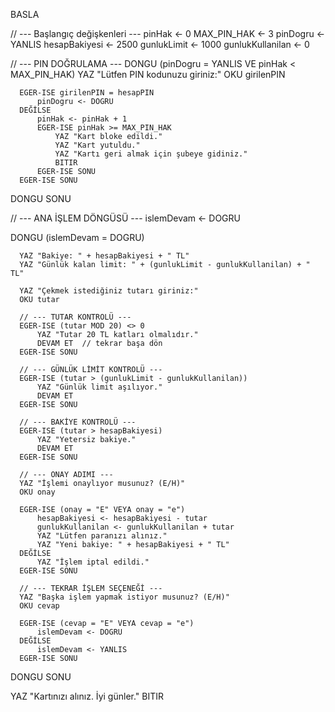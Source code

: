 BASLA

  // --- Başlangıç değişkenleri ---
  pinHak <- 0
  MAX_PIN_HAK <- 3
  pinDogru <- YANLIS
  hesapBakiyesi <- 2500
  gunlukLimit <- 1000
  gunlukKullanilan <- 0

  // --- PIN DOĞRULAMA ---
  DONGU (pinDogru = YANLIS VE pinHak < MAX_PIN_HAK)
      YAZ "Lütfen PIN kodunuzu giriniz:"
      OKU girilenPIN

      EGER-ISE girilenPIN = hesapPIN
          pinDogru <- DOGRU
      DEĞİLSE
          pinHak <- pinHak + 1
          EGER-ISE pinHak >= MAX_PIN_HAK
              YAZ "Kart bloke edildi."
              YAZ "Kart yutuldu."
              YAZ "Kartı geri almak için şubeye gidiniz."
              BITIR
          EGER-ISE SONU
      EGER-ISE SONU
  DONGU SONU


  // --- ANA İŞLEM DÖNGÜSÜ ---
  islemDevam <- DOGRU

  DONGU (islemDevam = DOGRU)

      YAZ "Bakiye: " + hesapBakiyesi + " TL"
      YAZ "Günlük kalan limit: " + (gunlukLimit - gunlukKullanilan) + " TL"

      YAZ "Çekmek istediğiniz tutarı giriniz:"
      OKU tutar

      // --- TUTAR KONTROLÜ ---
      EGER-ISE (tutar MOD 20) <> 0
          YAZ "Tutar 20 TL katları olmalıdır."
          DEVAM ET  // tekrar başa dön
      EGER-ISE SONU

      // --- GÜNLÜK LİMİT KONTROLÜ ---
      EGER-ISE (tutar > (gunlukLimit - gunlukKullanilan))
          YAZ "Günlük limit aşılıyor."
          DEVAM ET
      EGER-ISE SONU

      // --- BAKİYE KONTROLÜ ---
      EGER-ISE (tutar > hesapBakiyesi)
          YAZ "Yetersiz bakiye."
          DEVAM ET
      EGER-ISE SONU

      // --- ONAY ADIMI ---
      YAZ "İşlemi onaylıyor musunuz? (E/H)"
      OKU onay

      EGER-ISE (onay = "E" VEYA onay = "e")
          hesapBakiyesi <- hesapBakiyesi - tutar
          gunlukKullanilan <- gunlukKullanilan + tutar
          YAZ "Lütfen paranızı alınız."
          YAZ "Yeni bakiye: " + hesapBakiyesi + " TL"
      DEĞİLSE
          YAZ "İşlem iptal edildi."
      EGER-ISE SONU

      // --- TEKRAR İŞLEM SEÇENEĞİ ---
      YAZ "Başka işlem yapmak istiyor musunuz? (E/H)"
      OKU cevap

      EGER-ISE (cevap = "E" VEYA cevap = "e")
          islemDevam <- DOGRU
      DEĞİLSE
          islemDevam <- YANLIS
      EGER-ISE SONU

  DONGU SONU

YAZ "Kartınızı alınız. İyi günler."
BITIR
